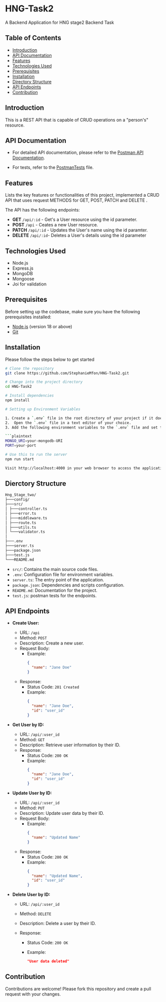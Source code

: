 # HNG-Task2

A Backend Application for HNG stage2 Backend Task

## Table of Contents

- [Introduction](#introduction)
- [API Documentation](#api-documentation)
- [Features](#features)
- [Technologies Used](#technologies-used)
- [Prerequisites](#prerequisites)
- [Installation](#installation)
- [Directory Structure](#directory-structure)
- [API Endpoints](#api-endpoints)
- [Contribution](#contribution)

## Introduction

This is a REST API that is capable of CRUD operations on a "person's" resource.

## API Documentation

- For detailed API documentation, please refer to the
  [Postman API Documentation](https://documenter.getpostman.com/view/26542199/2s9YC4UY4X).

- For tests, refer to the [PostmanTests](https://github.com/StephanieMfon/HNG-Task2/blob/main/tests.js) file.

## Features

Lists the key features or functionalities of this project, implemented a CRUD API that uses request METHODS for GET, POST, PATCH and DELETE .

The API has the following endpoints:

- **GET** `/api/:id` - Get's a User resource using the id parameter.
- **POST** `/api` - Ceates a new User resource.
- **PATCH** `/api/:id` - Updates the User's name using the id paramter.
- **DELETE** `/api/:id`- Deletes a User's details using the id parameter

## Technologies Used

- Node.js
- Express.js
- MongoDB
- Mongoose
- Joi for validation

## Prerequisites

Before setting up the codebase, make sure you have the following prerequisites installed:

- [Node.js](https://nodejs.org/) (version 18 or above)
- [Git](https://git-scm.com/)

## Installation

Please follow the steps below to get started

````bash
# Clone the repository
git clone https://github.com/StephanieMfon/HNG-Task2.git

# Change into the project directory
cd HNG-Task2

# Install dependencies
npm install

# Setting up Environment Variables

1. Create a `.env` file in the root directory of your project if it doesnt exist.
2.  Open the `.env` file in a text editor of your choice.
3. Add the following environment variables to the `.env` file and set their values according to your environment:

```plaintext
MONGO_URI=your-mongodb-URI
PORT=your-port

# Use this to run the server
npm run start

Visit http://localhost:4000 in your web browser to access the application.
````

## Dierctory Structure

```bash
Hng_Stage_two/
├───config/
├───src/
│ ├───controller.ts
│ ├───error.ts
│ ├───middleware.ts
│ ├───route.ts
│ ├───utils.ts
│ └───validator.ts
│
├───.env
├───server.ts
├───package.json
├───test.js
└───README.md
```

- `src/`: Contains the main source code files.
- `.env`: Configuration file for environment variables.
- `server.ts`: The entry point of the application.
- `package.json`: Dependencies and scripts configuration.
- `README.md`: Documentation for the project.
- `test.js`: postman tests for the endpoints.

## API Endpoints

- **Create User:**

  - URL: `/api`
  - Method: `POST`
  - Description: Create a new user.
  - Request Body:
    - Example:
      ```json
      {
      	"name": "Jane Doe"
      }
      ```
  - Response:
    - Status Code: `201 Created`
    - Example:
      ```json
      {
      	"name": "Jane Doe",
      	"id": "user_id"
      }
      ```

- **Get User by ID:**

  - URL: `/api/:user_id`
  - Method: `GET`
  - Description: Retrieve user information by their ID.
  - Response:
    - Status Code: `200 OK`
    - Example:
      ```json
      {
      	"name": "Jane Doe",
      	"id": "user_id"
      }
      ```

- **Update User by ID:**

  - URL: `/api/:user_id`
  - Method: `PUT`
  - Description: Update user data by their ID.
  - Request Body:
    - Example:
      ```json
      {
      	"name": "Updated Name"
      }
      ```
  - Response:
    - Status Code: `200 OK`
    - Example:
      ```json
      {
      	"name": "Updated Name",
      	"id": "user_id"
      }
      ```

- **Delete User by ID:**

  - URL: `/api/:user_id`
  - Method: `DELETE`
  - Description: Delete a user by their ID.
  - Response:

    - Status Code: `200 OK`
    - Example:

      ```json
      "User data deleted"
      ```

## Contribution

Contributions are welcome! Please fork this repository and create a pull request with your changes.

